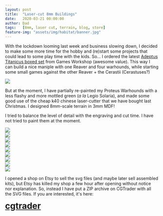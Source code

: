 ```yaml
---
layout: post
title:  "Laser-cut 8mm Buildings"
date:   2020-03-21 00:00:00
author: Dad
tags:   [8mm, laser cut, terrain, blog, store]
feature-img: "assets/img/habitat/banner.jpg"
---
```


With the lockdown looming last week and business slowing down, I decided to make some more time for the hobby and (re)start some projects that could lead to some play time with the kids. So... I ordered the latest [Adeptus Titanicus boxed set][gwat] from Games Workshop (awesome value). This way I can build a nice maniple with one Reaver and four warhounds, while starting some small games against the other Reaver + the Cerastii (Cerastuses?)
<div class="row">
  <div class="col-1-1">
  	<img src="{{ site.baseurl }}/assets/img/habitat/habitat3.jpeg"/>
  </div>
</div>


But at the moment, I have partially re-painted my Proteus Warhounds with a less flashy and more mottled green (*a la* Legio Solaria), and made some good use of the cheap k40 chinese laser-cutter that we have bought last Christmas. I designed 8mm-scale terrain in 3mm MDF!

I tried to balance the level of detail with the engraving and cut time. I have not tried to paint them at the moment.

<div class="row">
  <div class="col-1-2">
  	<img src="{{ site.baseurl }}/assets/img/habitat/habitat1.jpeg"/>
  </div>
  <div class="col-1-2">
  	<img src="{{ site.baseurl }}/assets/img/habitat/habitat2.jpeg"/>
  </div>
  <div class="col-1-2">
  	<img src="{{ site.baseurl }}/assets/img/habitat/habitat4.jpeg"/>
  </div>
  <div class="col-1-2">
  	<img src="{{ site.baseurl }}/assets/img/habitat/habitat5.jpeg"/>
  </div>
  <div class="col-1-2">
  	<img src="{{ site.baseurl }}/assets/img/habitat/habitat6.jpeg"/>
  </div>
  <div class="col-1-2">
  	<img src="{{ site.baseurl }}/assets/img/habitat/habitat7.jpeg"/>
  </div>
  <div class="col-1-2">
  	<img src="{{ site.baseurl }}/assets/img/habitat/habitat8.jpeg"/>
  </div>
  <div class="col-1-2">
  	<img src="{{ site.baseurl }}/assets/img/habitat/habitat9.jpeg"/>
  </div>
  <div class="col-1-2">
  	<img src="{{ site.baseurl }}/assets/img/habitat/habitat10.jpeg"/>
  </div>
</div>


I opened a shop on Etsy to sell the svg files (and maybe later sell assembled kits), but Etsy has killed my shop a few hour after opening without notice nor explanation. So, instead I have put a ZIP archive on CGTrader with all the SVG files. If you are interested, it's here:

<div class="row">
  <div class="col-1-1 centered" style="font-weight: bold; font-size: 200%">
	  <a class="button" href="https://www.cgtrader.com/3d-print-models/games-toys/game-accessories/svg-files-for-laser-cut-mdf-buildings-for-8mm-tabletop-wargames">cgtrader</a>
  </div>
</div><!-- /.row -->

[cgtrader]: https://www.cgtrader.com/3d-print-models/games-toys/game-accessories/svg-files-for-laser-cut-mdf-buildings-for-8mm-tabletop-wargames
[gwat]: https://www.games-workshop.com/fr-FR/Adeptus-Titanicus-Core-Game-EN-2020